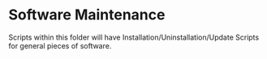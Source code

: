 # Software Maintenance 


Scripts within this folder will have Installation/Uninstallation/Update Scripts for general pieces of software. 
